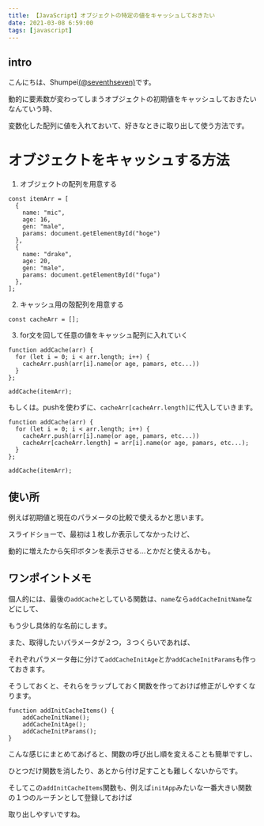 ```yaml
---
title: 【JavaScript】オブジェクトの特定の値をキャッシュしておきたい
date: 2021-03-08 6:59:00
tags: [javascript]
---
```


## intro

こんにちは、Shumpei[(@seventhseven)](https://twitter.com/seventhseven)です。

動的に要素数が変わってしまうオブジェクトの初期値をキャッシュしておきたいなんていう時、

変数化した配列に値を入れておいて、好きなときに取り出して使う方法です。

<!-- toc -->

# オブジェクトをキャッシュする方法

1. オブジェクトの配列を用意する

```
const itemArr = [
  {
    name: "mic",
    age: 16,
    gen: "male",
    params: document.getElementById("hoge")
  },
  {
    name: "drake",
    age: 20,
    gen: "male",
    params: document.getElementById("fuga")
  },
];
```

2. キャッシュ用の殻配列を用意する

```
const cacheArr = [];
```

3. for文を回して任意の値をキャッシュ配列に入れていく

```
function addCache(arr) {
  for (let i = 0; i < arr.length; i++) {
    cacheArr.push(arr[i].name(or age, pamars, etc...))
  }
};

addCache(itemArr);
```

もしくは。pushを使わずに、`cacheArr[cacheArr.length]`に代入していきます。

```
function addCache(arr) {
  for (let i = 0; i < arr.length; i++) {
    cacheArr.push(arr[i].name(or age, pamars, etc...))
    cacheArr[cacheArr.length] = arr[i].name(or age, pamars, etc...);
  }
};

addCache(itemArr);
```



## 使い所

例えば初期値と現在のパラメータの比較で使えるかと思います。

スライドショーで、最初は１枚しか表示してなかったけど、

動的に増えたから矢印ボタンを表示させる…とかだと使えるかも。

## ワンポイントメモ

個人的には、最後の`addCache`としている関数は、`name`なら`addCacheInitName`などにして、

もう少し具体的な名前にします。

また、取得したいパラメータが２つ，３つくらいであれば、

それぞれパラメータ毎に分けて`addCacheInitAge`とか`addCacheInitParams`も作っておきます。

そうしておくと、それらをラップしておく関数を作っておけば修正がしやすくなります。

```
function addInitCacheItems() {
    addCacheInitName();
    addCacheInitAge();
    addCacheInitParams();
}
```

こんな感じにまとめてあげると、関数の呼び出し順を変えることも簡単ですし、

ひとつだけ関数を消したり、あとから付け足すことも難しくないからです。

そしてこの`addInitCacheItems`関数も、例えば`initApp`みたいな一番大きい関数の１つのルーチンとして登録しておけば

取り出しやすいですね。